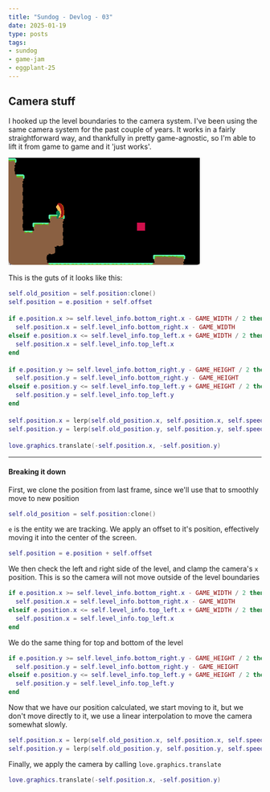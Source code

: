 ```yaml
---
title: "Sundog - Devlog - 03"
date: 2025-01-19
type: posts
tags:
- sundog
- game-jam
- eggplant-25
---
```


## Camera stuff

I hooked up the level boundaries to the camera system.
I've been using the same camera system for the past couple of years.
It works in a fairly straightforward way, and thankfully in pretty game-agnostic, so I'm able to lift it from game to game and it 'just works'.

![camera-moving-within-limits](camera-limits.gif)

This is the guts of it looks like this:
```lua
self.old_position = self.position:clone()
self.position = e.position + self.offset

if e.position.x >= self.level_info.bottom_right.x - GAME_WIDTH / 2 then
  self.position.x = self.level_info.bottom_right.x - GAME_WIDTH
elseif e.position.x <= self.level_info.top_left.x + GAME_WIDTH / 2 then
  self.position.x = self.level_info.top_left.x
end

if e.position.y >= self.level_info.bottom_right.y - GAME_HEIGHT / 2 then
  self.position.y = self.level_info.bottom_right.y - GAME_HEIGHT
elseif e.position.y <= self.level_info.top_left.y + GAME_HEIGHT / 2 then
  self.position.y = self.level_info.top_left.y
end

self.position.x = lerp(self.old_position.x, self.position.x, self.speed * dt)
self.position.y = lerp(self.old_position.y, self.position.y, self.speed * dt)

love.graphics.translate(-self.position.x, -self.position.y)
```

---

#### Breaking it down

First, we clone the position from last frame, since we'll use that to smoothly move to new position
```lua
self.old_position = self.position:clone()
```

`e` is the entity we are tracking.
We apply an offset to it's position, effectively moving it into the center of the screen.
```lua
self.position = e.position + self.offset
```

We then check the left and right side of the level, and clamp the camera's `x` position.
This is so the camera will not move outside of the level boundaries
```lua
if e.position.x >= self.level_info.bottom_right.x - GAME_WIDTH / 2 then
  self.position.x = self.level_info.bottom_right.x - GAME_WIDTH
elseif e.position.x <= self.level_info.top_left.x + GAME_WIDTH / 2 then
  self.position.x = self.level_info.top_left.x
end
```
We do the same thing for top and bottom of the level
```lua
if e.position.y >= self.level_info.bottom_right.y - GAME_HEIGHT / 2 then
  self.position.y = self.level_info.bottom_right.y - GAME_HEIGHT
elseif e.position.y <= self.level_info.top_left.y + GAME_HEIGHT / 2 then
  self.position.y = self.level_info.top_left.y
end
```
Now that we have our position calculated, we start moving to it, but we don't move directly to it, we use a linear interpolation to move the camera somewhat slowly.

```lua
self.position.x = lerp(self.old_position.x, self.position.x, self.speed * dt)
self.position.y = lerp(self.old_position.y, self.position.y, self.speed * dt)
```

Finally, we apply the camera by calling `love.graphics.translate`
```lua
love.graphics.translate(-self.position.x, -self.position.y)
```


